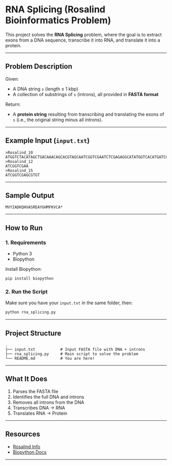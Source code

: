 # RNA Splicing (Rosalind Bioinformatics Problem)

This project solves the **RNA Splicing** problem, where the goal is to extract exons from a DNA sequence, transcribe it into RNA, and translate it into a protein.

---

## Problem Description

Given:

- A DNA string `s` (length ≤ 1 kbp)
- A collection of substrings of `s` (introns), all provided in **FASTA format**

Return:

- A **protein string** resulting from transcribing and translating the exons of `s` (i.e., the original string minus all introns).

---

## Example Input (`input.txt`)

```
>Rosalind_10  
ATGGTCTACATAGCTGACAAACAGCACGTAGCAATCGGTCGAATCTCGAGAGGCATATGGTCACATGATCGGTCGAGCGTGTTTCAAAGTTTGCGCCTAG  
>Rosalind_12  
ATCGGTCGAA  
>Rosalind_15  
ATCGGTCGAGCGTGT
```

---

## Sample Output

```
MVYIADKQHVASREAYGHMFKVCA*
```

---

## How to Run

### 1. Requirements

- Python 3
- Biopython

Install Biopython:

```bash
pip install biopython
```

### 2. Run the Script

Make sure you have your `input.txt` in the same folder, then:

```bash
python rna_splicing.py
```

---

## Project Structure

```
.
├── input.txt           # Input FASTA file with DNA + introns
├── rna_splicing.py     # Main script to solve the problem
└── README.md           # You are here!
```

---

## What It Does 

1. Parses the FASTA file
2. Identifies the full DNA and introns
3. Removes all introns from the DNA
4. Transcribes DNA → RNA
5. Translates RNA → Protein

---

## Resources

- [Rosalind Info](http://rosalind.info/problems/splc/)
- [Biopython Docs](https://biopython.org/wiki/Documentation)

---

